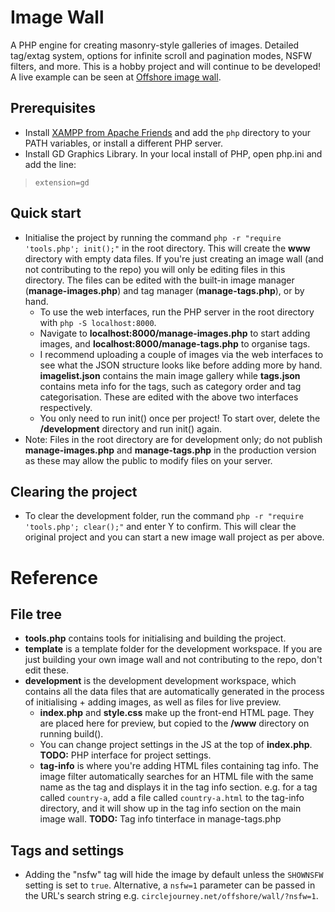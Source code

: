 # Image Wall
A PHP engine for creating masonry-style galleries of images. Detailed tag/extag system, options for infinite scroll and pagination modes, NSFW filters, and more. This is a hobby project and will continue to be developed! A live example can be seen at <a href="https://circlejourney.net/offshore/wall">Offshore image wall</a>.

## Prerequisites
- Install [XAMPP from Apache Friends](https://www.apachefriends.org/) and add the `php` directory to your PATH variables, or install a different PHP server.
- Install GD Graphics Library. In your local install of PHP, open php.ini and add the line:
> `extension=gd`

## Quick start
- Initialise the project by running the command `php -r "require 'tools.php'; init();"` in the root directory. This will create the __www__ directory with empty data files. If you're just creating an image wall (and not contributing to the repo) you will only be editing files in this directory. The files can be edited with the built-in image manager (__manage-images.php__) and tag manager (__manage-tags.php__), or by hand.
  - To use the web interfaces, run the PHP server in the root directory with `php -S localhost:8000`.
  - Navigate to __localhost:8000/manage-images.php__ to start adding images, and __localhost:8000/manage-tags.php__ to organise tags.
  - I recommend uploading a couple of images via the web interfaces to see what the JSON structure looks like before adding more by hand. __imagelist.json__ contains the main image gallery while __tags.json__ contains meta info for the tags, such as category order and tag categorisation. These are edited with the above two interfaces respectively.
  - You only need to run init() once per project! To start over, delete the __/development__ directory and run init() again.
- Note: Files in the root directory are for development only; do not publish __manage-images.php__ and __manage-tags.php__ in the production version as these may allow the public to modify files on your server.

## Clearing the project
- To clear the development folder, run the command `php -r "require 'tools.php'; clear();"` and enter Y to confirm. This will clear the original project and you can start a new image wall project as per above.

# Reference

## File tree
- **tools.php** contains tools for initialising and building the project.
- **template** is a template folder for the development workspace. If you are just building your own image wall and not contributing to the repo, don't edit these.
- **development** is the development development workspace, which contains all the data files that are automatically generated in the process of initialising + adding images, as well as files for live preview.
  - **index.php** and **style.css** make up the front-end HTML page. They are placed here for preview, but copied to the __/www__ directory on running build().
  - You can change project settings in the JS at the top of __index.php__. **TODO:** PHP interface for project settings.
  - **tag-info** is where you're adding HTML files containing tag info. The image filter automatically searches for an HTML file with the same name as the tag and displays it in the tag info section. e.g. for a tag called `country-a`, add a file called `country-a.html` to the tag-info directory, and it will show up in the tag info section on the main image wall. **TODO:** Tag info tinterface in manage-tags.php

## Tags and settings
- Adding the "nsfw" tag will hide the image by default unless the `SHOWNSFW` setting is set to `true`. Alternative, a `nsfw=1` parameter can be passed in the URL's search string e.g. `circlejourney.net/offshore/wall/?nsfw=1`.